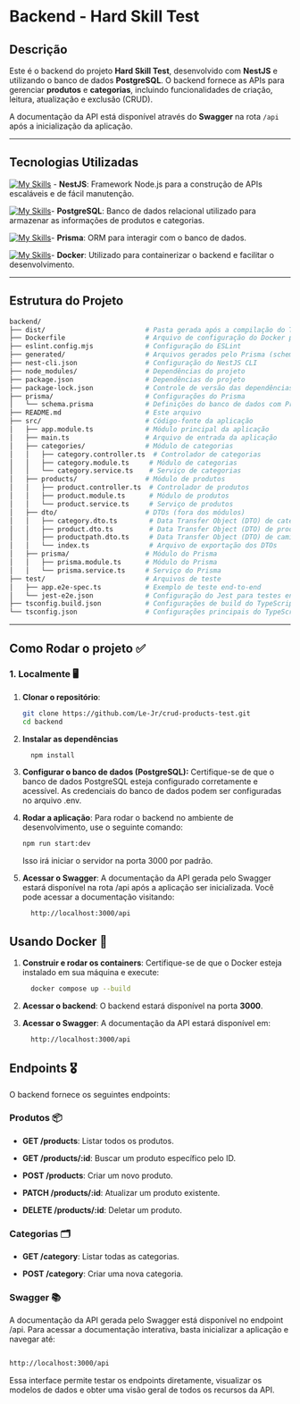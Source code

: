 # Backend - Hard Skill Test

## Descrição

Este é o backend do projeto **Hard Skill Test**, desenvolvido com **NestJS** e utilizando o banco de dados **PostgreSQL**. O backend fornece as APIs para gerenciar **produtos** e **categorias**, incluindo funcionalidades de criação, leitura, atualização e exclusão (CRUD).

A documentação da API está disponível através do **Swagger** na rota `/api` após a inicialização da aplicação.

---

## Tecnologias Utilizadas

[![My Skills](https://skillicons.dev/icons?i=nest&theme=light)](https://skillicons.dev) - **NestJS**: Framework Node.js para a construção de APIs escaláveis e de fácil manutenção.

[![My Skills](https://skillicons.dev/icons?i=postgresql&theme=light)](https://skillicons.dev)- **PostgreSQL**: Banco de dados relacional utilizado para armazenar as informações de produtos e categorias.

[![My Skills](https://skillicons.dev/icons?i=prisma&theme=light)](https://skillicons.dev)- **Prisma**: ORM para interagir com o banco de dados.

[![My Skills](https://skillicons.dev/icons?i=docker&theme=light)](https://skillicons.dev)- **Docker**: Utilizado para containerizar o backend e facilitar o desenvolvimento.

---

## Estrutura do Projeto

```bash
backend/
├── dist/                         # Pasta gerada após a compilação do TypeScript
├── Dockerfile                    # Arquivo de configuração do Docker para o backend
├── eslint.config.mjs             # Configuração do ESLint
├── generated/                    # Arquivos gerados pelo Prisma (schema, migrações)
├── nest-cli.json                 # Configuração do NestJS CLI
├── node_modules/                 # Dependências do projeto
├── package.json                  # Dependências do projeto
├── package-lock.json             # Controle de versão das dependências
├── prisma/                       # Configurações do Prisma
│   └── schema.prisma             # Definições do banco de dados com Prisma
├── README.md                     # Este arquivo
├── src/                          # Código-fonte da aplicação
│   ├── app.module.ts             # Módulo principal da aplicação
│   ├── main.ts                   # Arquivo de entrada da aplicação
│   ├── categories/               # Módulo de categorias
│   │   ├── category.controller.ts  # Controlador de categorias
│   │   ├── category.module.ts     # Módulo de categorias
│   │   └── category.service.ts    # Serviço de categorias
│   ├── products/                 # Módulo de produtos
│   │   ├── product.controller.ts  # Controlador de produtos
│   │   ├── product.module.ts      # Módulo de produtos
│   │   └── product.service.ts     # Serviço de produtos
│   ├── dto/                      # DTOs (fora dos módulos)
│   │   ├── category.dto.ts        # Data Transfer Object (DTO) de categoria
│   │   ├── product.dto.ts         # Data Transfer Object (DTO) de produto
│   │   ├── productpath.dto.ts     # Data Transfer Object (DTO) de caminho de produto
│   │   └── index.ts               # Arquivo de exportação dos DTOs
│   ├── prisma/                   # Módulo do Prisma
│   │   ├── prisma.module.ts      # Módulo do Prisma
│   │   └── prisma.service.ts     # Serviço do Prisma
├── test/                         # Arquivos de teste
│   ├── app.e2e-spec.ts           # Exemplo de teste end-to-end
│   └── jest-e2e.json             # Configuração do Jest para testes end-to-end
├── tsconfig.build.json           # Configurações de build do TypeScript
└── tsconfig.json                 # Configurações principais do TypeScript


```

---

## Como Rodar o projeto ✅

### 1. Localmente 🖥️

1. **Clonar o repositório**:

   ```bash
   git clone https://github.com/Le-Jr/crud-products-test.git
   cd backend
   ```

2. **Instalar as dependências**

   ```bash
     npm install
   ```

3. **Configurar o banco de dados (PostgreSQL):** Certifique-se de que o banco de dados PostgreSQL esteja configurado corretamente e acessível. As credenciais do banco de dados podem ser configuradas no arquivo .env.

4. **Rodar a aplicação**: Para rodar o backend no ambiente de desenvolvimento, use o seguinte comando:

   ```bash
   npm run start:dev
   ```

   Isso irá iniciar o servidor na porta 3000 por padrão.

5. **Acessar o Swagger**: A documentação da API gerada pelo Swagger estará disponível na rota /api após a aplicação ser inicializada. Você pode acessar a documentação visitando:

   ```bash
     http://localhost:3000/api
   ```

## Usando Docker 🐳

1. **Construir e rodar os containers**: Certifique-se de que o Docker esteja instalado em sua máquina e execute:
   ```bash
     docker compose up --build
   ```
2. **Acessar o backend**: O backend estará disponível na porta **3000**.

3. **Acessar o Swagger**: A documentação da API estará disponível em:

   ```bash
     http://localhost:3000/api
   ```

## Endpoints 🎖️

O backend fornece os seguintes endpoints:

### Produtos 📦

- **GET /products**: Listar todos os produtos.

- **GET /products/:id**: Buscar um produto específico pelo ID.

- **POST /products**: Criar um novo produto.

- **PATCH /products/:id**: Atualizar um produto existente.

- **DELETE /products/:id**: Deletar um produto.

### Categorias 🗂️

- **GET /category**: Listar todas as categorias.

- **POST /category**: Criar uma nova categoria.

### Swagger 📚

A documentação da API gerada pelo Swagger está disponível no endpoint /api. Para acessar a documentação interativa, basta inicializar a aplicação e navegar até:

```bash

http://localhost:3000/api

```

Essa interface permite testar os endpoints diretamente, visualizar os modelos de dados e obter uma visão geral de todos os recursos da API.
